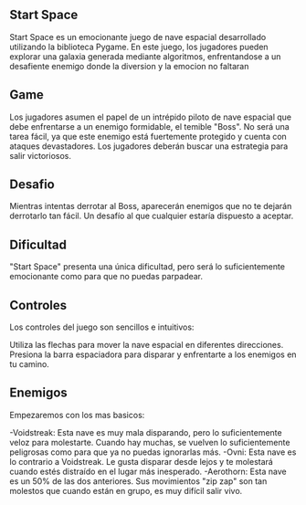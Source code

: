 ## Start Space
Start Space es un emocionante juego de nave espacial desarrollado utilizando la biblioteca Pygame. En este juego, los jugadores pueden explorar una galaxia generada mediante algoritmos, enfrentandose a un desafiente enemigo donde la diversion y la emocion no faltaran  
## Game 
Los jugadores asumen el papel de un intrépido piloto de nave espacial que debe enfrentarse a un enemigo formidable, el temible "Boss". No será una tarea fácil, ya que este enemigo está fuertemente protegido y cuenta con ataques devastadores. Los jugadores deberán buscar una estrategia para salir victoriosos.
## Desafio
Mientras intentas derrotar al Boss, aparecerán enemigos que no te dejarán derrotarlo tan fácil. Un desafío al que cualquier estaría dispuesto a aceptar.
## Dificultad
"Start Space" presenta una única dificultad, pero será lo suficientemente emocionante como para que no puedas parpadear.
## Controles
Los controles del juego son sencillos e intuitivos:

Utiliza las flechas para mover la nave espacial en diferentes direcciones.
Presiona la barra espaciadora para disparar y enfrentarte a los enemigos en tu camino.
## Enemigos
Empezaremos con los mas basicos:

-Voidstreak: Esta nave es muy mala disparando, pero lo suficientemente veloz para molestarte. Cuando hay muchas, se vuelven lo suficientemente peligrosas como para que ya no puedas ignorarlas más.
-Ovni: Esta nave es lo contrario a Voidstreak. Le gusta disparar desde lejos y te molestará cuando estés distraído en el lugar más inesperado.
-Aerothorn: Esta nave es un 50% de las dos anteriores. Sus movimientos "zip zap" son tan molestos que cuando están en grupo, es muy difícil salir vivo.
